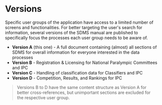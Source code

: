 # Versions

Specific user groups of the application have access to a limited number of screens and functionalities. For better targeting the user's search for information, several versions of the SDMS manual are published to specifically focus the processes each user group needs to be aware of.

- **Version A** (this one) - A full document containing (almost) all sections of SDMS for overall information for everyone interested in the data processes
- **Version B** - Registration & Licensing for National Paralympic Committees and IPC
- **Version C** - Handling of classification data for Classifiers and IPC
- **Version D** - Competition, Results, and Rankings for IPC

> Versions B to D have the same content structure as Version A for better cross-references, but unimportant sections are excluded for the respective user group.
